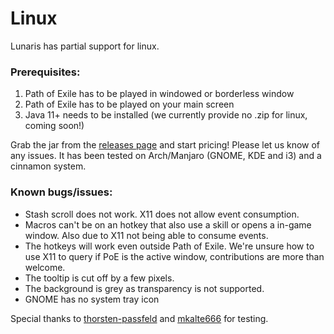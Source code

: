 # Linux
Lunaris has partial support for linux.

### Prerequisites:

1. Path of Exile has to be played in windowed or borderless window
2. Path of Exile has to be played on your main screen
3. Java 11+ needs to be installed (we currently provide no .zip for linux, coming soon!)

Grab the jar from the [releases page](https://github.com/mtricht/lunaris/releases) and start pricing! Please let us know of any issues.
It has been tested on Arch/Manjaro (GNOME, KDE and i3) and a cinnamon system.

### Known bugs/issues:

- Stash scroll does not work. X11 does not allow event consumption.
- Macros can't be on an hotkey that also use a skill or opens a in-game window. Also due to X11 not being able to consume events.
- The hotkeys will work even outside Path of Exile. We're unsure how to use X11 to query if PoE is the active window, contributions are more than welcome.
- The tooltip is cut off by a few pixels.
- The background is grey as transparency is not supported.
- GNOME has no system tray icon

Special thanks to [thorsten-passfeld](https://github.com/thorsten-passfeld) and [mkalte666](https://github.com/mkalte666) for testing.
